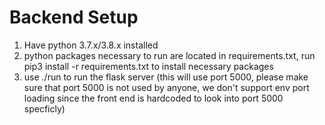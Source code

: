 # Backend Setup

1. Have python 3.7.x/3.8.x installed
2. python packages necessary to run are located in requirements.txt, run pip3 install -r requirements.txt to install necessary packages
3. use ./run to run the flask server (this will use port 5000, please make sure that port 5000 is not used by anyone, we don't support env port loading since the front end is hardcoded to look into port 5000 specficly)